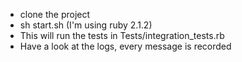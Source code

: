 * clone the project
* sh start.sh (I'm using ruby 2.1.2)
* This will run the tests in Tests/integration_tests.rb
* Have a look at the logs, every message is recorded